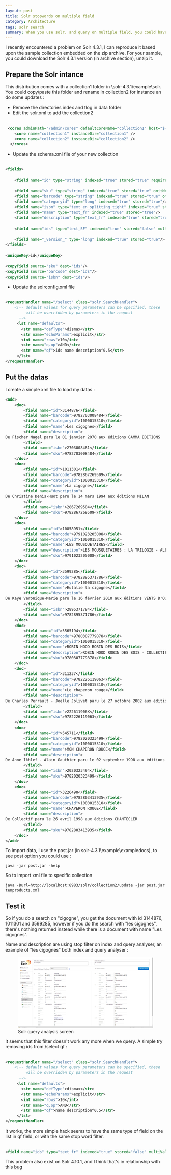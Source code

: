 ```yaml
---
layout: post
title: Solr stopwords on multiple field
category: Architecture
tags: solr search
summary: When you use solr, and query on multiple field, you could have some trouble ..
---
```


I recently encountered a problem on Solr 4.3.1, I can reproduce it based upon the sample collection embedded on the zip archive.
For your sample, you could download the Solr 4.3.1 version (in archive section), unzip it.

## Prepare the Solr intance

This distribution comes with a collection1 folder in \solr-4.3.1\example\solr. You could copy/paste this folder and rename in collection2 for instance an do some updates :

- Remove the directories index and tlog in data folder
- Edit the solr.xml to add the collection2

```xml

 <cores adminPath="/admin/cores" defaultCoreName="collection1" host="${host:}" hostPort="${jetty.port:8983}" hostContext="${hostContext:solr}" zkClientTimeout="${zkClientTimeout:15000}">
    <core name="collection1" instanceDir="collection1" />
	<core name="collection2" instanceDir="collection2" />
  </cores>

```

- Update the schema.xml file of your new collection

```xml

<fields>

    <field name="id" type="string" indexed="true" stored="true" required="true" multiValued="false" />

    <field name="sku" type="string" indexed="true" stored="true" omitNorms="true"/>
    <field name="barcode" type="string" indexed="true" stored="true" omitNorms="true"/>
    <field name="categoryid" type="long" indexed="true" stored="true"/>
    <field name="isbn" type="text_en_splitting_tight" indexed="true" stored="true" omitNorms="true"/>
    <field name="name" type="text_fr" indexed="true" stored="true"/>
    <field name="description" type="text_fr" indexed="true" stored="true"/>

    <field name="ids" type="text_SF" indexed="true" stored="false" multiValued="true"/>

    <field name="_version_" type="long" indexed="true" stored="true"/>
</fields>

<uniqueKey>id</uniqueKey>

<copyField source="sku" dest="ids"/>
<copyField source="barcode" dest="ids"/>
<copyField source="isbn" dest="ids"/>


```

- Update the solrconfig.xml file

```xml

<requestHandler name="/select" class="solr.SearchHandler">
    <!-- default values for query parameters can be specified, these
         will be overridden by parameters in the request
      -->
     <lst name="defaults">
	   <str name="defType">dismax</str>
       <str name="echoParams">explicit</str>
       <int name="rows">10</int>
	   <str name="q.op">AND</str>
       <str name="qf">ids name description^0.5</str>
     </lst>
</requestHandler>

```

## Put the datas

I  create a simple xml file to load my datas :

```xml
<add>
	<doc>
		<field name="id">3144876</field>
		<field name="barcode">9782703008484</field>
		<field name="categoryid">1000015310</field>
		<field name="name">Les cigognes</field>
		<field name="description">
De Fischer Nagel paru le 01 janvier 2070 aux éditions GAMMA EDITIONS
		</field>
		<field name="isbn">2703008481</field>
		<field name="sku">9782703008484</field>
	</doc>
	<doc>
		<field name="id">1011301</field>
		<field name="barcode">9782867269509</field>
		<field name="categoryid">1000015310</field>
		<field name="name">La cigogne</field>
		<field name="description">
De Christine Denis-Huot paru le 14 mars 1994 aux éditions MILAN
		</field>
		<field name="isbn">2867269504</field>
		<field name="sku">9782867269509</field>
	</doc>
	<doc>
		<field name="id">10858951</field>
		<field name="barcode">9791023205008</field>
		<field name="categoryid">1000015310</field>
		<field name="name">LES MOUSQUETAIRES</field>
		<field name="description">LES MOUSQUETAIRES : LA TRILOGIE - ALEXANDRE DUMAS</field>
		<field name="sku">9791023205008</field>
	</doc>
	<doc>
		<field name="id">3599285</field>
		<field name="barcode">9782895371786</field>
		<field name="categoryid">1000015310</field>
		<field name="name">Eulalie la cigogne</field>
		<field name="description">
De Kaye Veronique-Marie paru le 16 février 2010 aux éditions VENTS D'OUEST CANADA
		</field>
		<field name="isbn">2895371784</field>
		<field name="sku">9782895371786</field>
	</doc>
	<doc>
		<field name="id">5565194</field>
		<field name="barcode">9780307779878</field>
		<field name="categoryid">1000015310</field>
		<field name="name">ROBIN HOOD ROBIN DES BOIS</field>
		<field name="description">ROBIN HOOD ROBIN DES BOIS - COLLECTIF</field>
		<field name="sku">9780307779878</field>
	</doc>
	<doc>
		<field name="id">311237</field>
		<field name="barcode">9782226119063</field>
		<field name="categoryid">1000015310</field>
		<field name="name">Le chaperon rouge</field>
		<field name="description">
De Charles Perrault - Joelle Jolivet paru le 27 octobre 2002 aux éditions ALBIN MICHEL JEUNESSE
		</field>
		<field name="isbn">222611906X</field>
		<field name="sku">9782226119063</field>
	</doc>
	<doc>
		<field name="id">545711</field>
		<field name="barcode">9782020323499</field>
		<field name="categoryid">1000015310</field>
		<field name="name">MON CHAPERON ROUGE</field>
		<field name="description">
De Anne Ikhlef - Alain Gauthier paru le 02 septembre 1998 aux éditions SEUIL
		</field>
		<field name="isbn">2020323494</field>
		<field name="sku">9782020323499</field>
	</doc>
	<doc>
		<field name="id">3226490</field>
		<field name="barcode">9782803413935</field>
		<field name="categoryid">1000015310</field>
		<field name="name">CHAPERON ROUGE</field>
		<field name="description">
De Collectif paru le 26 avril 1998 aux éditions CHANTECLER
		</field>
		<field name="sku">9782803413935</field>
	</doc>
</add>

```

To import data, I use the post.jar (in solr-4.3.1\example\exampledocs), to see post option you could use :

```
java -jar post.jar -help
```

So to import xml file to specific collection

```
java -Durl=http://localhost:8983/solr/collection2/update -jar post.jar tenproducts.xml
```

## Test it

So if you do a search on "cigogne", you get the document with id 3144876, 1011301 and 3599285, however if you do the search with "les cigognes",
there's nothing returned instead while there is a document with name "Les cigognes".

Name and description are using stop filter on index and query analyser, an example of "les cigognes" both index and query analyser :

<figure>
  <img src="/blog/assets/images/solr-dismax-stopwords/query_analysis.png" alt="Solr query analysis screen"/>
  <figcaption>Solr query analysis screen</figcaption>
</figure>

It seems that this filter doesn't work any more when we query.
A simple try removing ids from /select qf :

```xml

<requestHandler name="/select" class="solr.SearchHandler">
    <!-- default values for query parameters can be specified, these
         will be overridden by parameters in the request
      -->
     <lst name="defaults">
	   <str name="defType">dismax</str>
       <str name="echoParams">explicit</str>
       <int name="rows">10</int>
	   <str name="q.op">AND</str>
       <str name="qf">name description^0.5</str>
     </lst>
</requestHandler>

```

It works, the more simple hack seems to have the same type of field on the list in qf field, or with the same stop word filter.

```xml

<field name="ids" type="text_fr" indexed="true" stored="false" multiValued="true"/>

```


This problem also exist on Solr 4.10.1, and I think that's in relationship with this [bug](https://issues.apache.org/jira/browse/SOLR-3085)